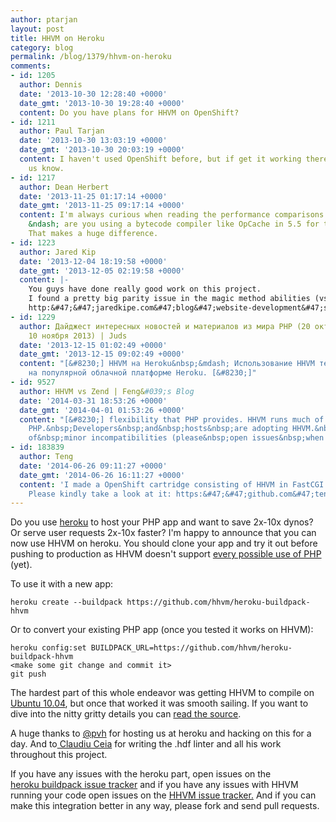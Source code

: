 ```yaml
---
author: ptarjan
layout: post
title: HHVM on Heroku
category: blog
permalink: /blog/1379/hhvm-on-heroku
comments:
- id: 1205
  author: Dennis
  date: '2013-10-30 12:28:40 +0000'
  date_gmt: '2013-10-30 19:28:40 +0000'
  content: Do you have plans for HHVM on OpenShift?
- id: 1211
  author: Paul Tarjan
  date: '2013-10-30 13:03:19 +0000'
  date_gmt: '2013-10-30 20:03:19 +0000'
  content: I haven't used OpenShift before, but if get it working there, please let
    us know.
- id: 1217
  author: Dean Herbert
  date: '2013-11-25 01:17:14 +0000'
  date_gmt: '2013-11-25 09:17:14 +0000'
  content: I'm always curious when reading the performance comparisons to base php
    &ndash; are you using a bytecode compiler like OpCache in 5.5 for these comparisons?
    That makes a huge difference.
- id: 1223
  author: Jared Kip
  date: '2013-12-04 18:19:58 +0000'
  date_gmt: '2013-12-05 02:19:58 +0000'
  content: |-
    You guys have done really good work on this project.
    I found a pretty big parity issue in the magic method abilities (vs Zend anyway).
    http:&#47;&#47;jaredkipe.com&#47;blog&#47;website-development&#47;silverstripe-on-hhvm-part-two&#47;
- id: 1229
  author: Дайджест интересных новостей и материалов из мира PHP (20 октября &mdash;
    10 ноября 2013) | Juds
  date: '2013-12-15 01:02:49 +0000'
  date_gmt: '2013-12-15 09:02:49 +0000'
  content: "[&#8230;] HHVM на Heroku&nbsp;&mdash; Использование HHVM теперь возможно
    на популярной облачной платформе Heroku. [&#8230;]"
- id: 9527
  author: HHVM vs Zend | Feng&#039;s Blog
  date: '2014-03-31 18:53:26 +0000'
  date_gmt: '2014-04-01 01:53:26 +0000'
  content: "[&#8230;] flexibility that PHP provides. HHVM runs much of the world&rsquo;s&nbsp;existing
    PHP.&nbsp;Developers&nbsp;and&nbsp;hosts&nbsp;are adopting HHVM.&nbsp;We are aware
    of&nbsp;minor incompatibilities (please&nbsp;open issues&nbsp;when you find [&#8230;]"
- id: 183839
  author: Teng
  date: '2014-06-26 09:11:27 +0000'
  date_gmt: '2014-06-26 16:11:27 +0000'
  content: 'I made a OpenShift cartridge consisting of HHVM in FastCGI mode and Nginx.
    Please kindly take a look at it: https:&#47;&#47;github.com&#47;tengyifei&#47;openshift-cartridge-nginx-hhvm'
---
```


Do you use [heroku](http://heroku.com) to host your PHP app and want to save 2x-10x dynos? Or serve user requests 2x-10x faster? I'm happy to announce that you can now use HHVM on heroku. You should clone your app and try it out before pushing to production as HHVM doesn't support [every possible use of PHP](http://www.hhvm.com/blog/875/wow-hhvm-is-fast-too-bad-it-doesnt-run-my-code) (yet).

<!--truncate-->

To use it with a new app:


    heroku create --buildpack https://github.com/hhvm/heroku-buildpack-hhvm


Or to convert your existing PHP app (once you tested it works on HHVM):


    heroku config:set BUILDPACK_URL=https://github.com/hhvm/heroku-buildpack-hhvm
    <make some git change and commit it>
    git push


The hardest part of this whole endeavor was getting HHVM to compile on [Ubuntu 10.04](https://github.com/facebook/hhvm/wiki/Building-and-installing-on-Ubuntu-10.04-LTS), but once that worked it was smooth sailing. If you want to dive into the nitty gritty details you can [read the source](https://github.com/hhvm/heroku-buildpack-hhvm).

A huge thanks to [@pvh](https://twitter.com/pvh) for hosting us at heroku and hacking on this for a day. And to[ Claudiu Ceia](https://www.facebook.com/wtf.no.username) for writing the .hdf linter and all his work throughout this project.

If you have any issues with the heroku part, open issues on the [heroku buildpack issue tracker](https://github.com/hhvm/heroku-buildpack-hhvm/issues) and if you have any issues with HHVM running your code open issues on the [HHVM issue tracker.](https://github.com/facebook/hhvm/issues) And if you can make this integration better in any way, please fork and send pull requests.
